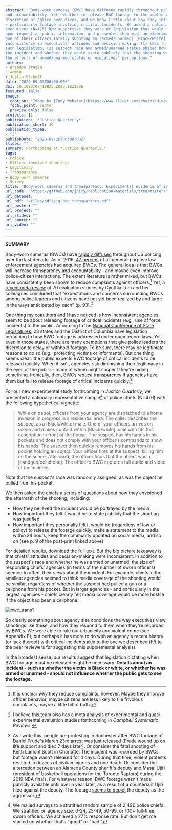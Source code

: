 ```yaml
---
abstract: "Body-worn cameras (BWC) have diffused rapidly throughout policing as a means of promoting transparency
and accountability. Yet, whether to release BWC footage to the public remains largely up to the
discretion of police executives, and we know little about how they interpret and respond to BWC footage
– particularly footage involving critical incidents. We asked a nationally representative sample of police
executives (N=476) how supportive they were of legislation that would mandate releasing BWC footage
upon request as public information, and presented them with an experimental vignette about BWC capturing
one of their offcers fatally shooting an [armed/unarmed] [Black/White] suspect. Results indicated
inconsistency in executives’ attiudes and decision-making: (1) less than one-third of executives supported
such legislation, (2) suspect race and armed/unarmed status shaped how executives felt media would cover
the incident and whether they would state publicly that the shooting was justified, and (3) agency size conditioned
the effects of armed/unarmed status on executives’ perceptions."
authors:
- Brandon Tregle
- admin
- Justin Pickett
date: "2020-09-03T06:00:00Z"
doi: 10.1080/07418825.2020.1821086
featured: false
image:
  caption: "Image by [Tony Webster](https://www.flickr.com/photos/diversey/) at [Flickr](https://flic.kr/p/2hBaNzA)"
  focal_point: center
  preview_only: false
projects: []
publication: '*Justice Quarterly*'
publication_short: JQ
publication_types:
- "2"
publishDate: "2020-07-28T00:00:00Z"
slides: ""
summary: Forthcoming at *Justice Quarterly.*
tags:
- Police
- Officer-involved shootings
- Legitimacy
- Transparency
- Body-worn cameras
- Survey
title: 'Body-worn cameras and transparency: Experimental evidence of inconsistency in police executive decision-making'
url_code: "https://github.com/jnixy/replication-materials/tree/master/tregle_et_al_JQ_InPress"
url_dataset:
url_pdf: "/files/pdfs/jq_bwc_transparency.pdf"
url_poster: ""
url_project: ""
url_slides: ""
url_source: ""
url_video: ""
---
```


***************

**SUMMARY**

Body-worn cameras (BWCs) have [rapidly diffused](https://journals.sagepub.com/doi/10.1177/1098611120917937) throughout US policing over the last decade. As of 2016, [47 percent](https://www.bjs.gov/content/pub/pdf/bwclea16.pdf) of all general-purpose law enforcement agencies had acquired BWCs. The general idea is that BWCs will increase transparency and accountability - and maybe even improve police-citizen interactions. The extant literature is rather mixed, but BWCs have consistently been shown to reduce complaints against officers.[^1] Yet, a [recent meta review](https://onlinelibrary.wiley.com/doi/abs/10.1111/1745-9133.12412) of 70 evaluation studies by Cynthia Lum and her colleagues concluded that "expectations and concerns surrounding BWCs among police leaders and citizens have not yet been realized by and large in the ways anticipated by each" (p. 93).[^2]

One thing my coauthors and I have noticed is how inconsistent agencies seem to be about releasing footage of critical incidents (e.g., use of force incidents) to the public. According to the [National Conference of State Legislatures](https://www.ncsl.org/research/civil-and-criminal-justice/body-worn-cameras-interactive-graphic.aspx#/), 23 states and the District of Columbia have legislation pertaining to how BWC footage is addressed under open record laws. Yet even in those states, there are many exemptions that give police leaders the discretion to delay or withhold footage. To be sure, there may be legitimate reasons to do so (e.g., protecting victims or informants). But one thing seems clear: the public expects BWC footage of critical incidents to be released quickly. When it isn't, agencies risk diminishing their legitimacy in the eyes of the public - many of whom might suspect they're hiding something. Ironically, then, BWCs *reduce* transparency if agencies have them but fail to release footage of critical incidents quickly.[^3] 

For our new experimental study forthcoming in *Justice Quarterly*, we presented a nationally representative sample[^4] of police chiefs (N=476) with the following hypothetical vignette:

> While on patrol, officers from your agency are dispatched to a home invasion in progress in a residential area. The caller describes the suspect as a [Black/white] male. One of your officers arrives on-scene and makes contact with a [Black/white] male who fits this description in front of the house. The suspect has his hands in his pockets and does not comply with your officer’s commands to show his hands. The suspect then quickly removes his hands from his pocket holding an object. Your officer fires at the suspect, killing him on the scene. Afterward, the officer finds that the object was a [handgun/cellphone]. The officer’s BWC captures full audio and video of the incident.

Note that the suspect's race was randomly assigned, as was the object he pulled from his pocket. 

We then asked the chiefs a series of questions about how they envisioned the aftermath of the shooting, including:

- How they believed the incident would be portrayed by the media
- How important they felt it would be to state publicly that the shooting was justified
- How important they personally felt it would be (regardless of law or policy) to release the footage quickly, make a statement to the media within 24 hours, keep the community updated on social media, and so on (see p. 9 of the post-print linked above)

For detailed results, download the full text. But the big picture takeaway is that chiefs' attitudes and decision-making were inconsistent. In addition to the suspect's race and whether he was armed or unarmed, the size of responding chiefs' agencies (in terms of the number of sworn officers) seemed to affect their views about the incident. For example, chiefs in the smallest agencies seemed to think media coverage of the shooting would be similar, regardless of whether the suspect had pulled a gun or a cellphone from his pocket. But in larger agencies - and particularly in the largest agencies - chiefs clearly felt media coverage would be more hostile if the object had been a cellphone:

![bwc_trans1](/img/jq_bwcs_media.png)

So clearly something about agency size conditions the way executives view shootings like these, and how they respond to them when they're recorded by BWCs. We were able to rule out urbanicity and violent crime (see Appendix E), but perhaps it has more to do with an agency's recent history (or lack thereof) with critical incidents akin to the one we described (h/t to the peer reviewers for suggesting this supplemental analysis). 

In the broadest sense, our results suggest that legislation dictating when BWC footage must be released might be necessary. **Details about an incident - such as whether the victim is Black or white, or whether he was armed or unarmed - should not influence whether the public gets to see the footage.** 

[^1]: It is unclear *why* they reduce complaints, however. Maybe they improve officer behavior, maybe citizens are less likely to file frivolous complaints, maybe a little bit of both.
[^2]: I believe this team also has a meta analysis of experimental and quasi-experimental evaluation studies forthcoming in *Campbell Systematic Reviews.* 
[^3]: As I write this, people are protesting in Rochester after BWC footage of Daniel Prude's March 23rd arrest was just released (Prude wound up on life support and died 7 days later). Or consider the fatal shooting of Keith Lamont Scott in Charlotte. The incident was recorded by BWCs, but footage wasn't released for 4 days. During that time, violent protests resulted in dozens of civilian injuries and one death. Or consider the altercation between an Alameda County sheriff's deputy and Masai Ujiri (president of basketball operations for the Toronto Raptors) during the 2019 NBA finals. For whatever reason, BWC footage wasn't made publicly available until over a year later, as a result of a countersuit Ujiri filed against the deputy. The footage [seems to depict](https://www.usatoday.com/story/sports/nba/raptors/2020/08/18/new-video-officer-shoves-masai-ujiri-during-altercation-nba-finals/3398114001/) the deputy as the aggressor. 
[^4]: We mailed surveys to a stratified random sample of 2,496 police chiefs. We stratified on agency size: 0-24, 25-49, 50-99, or 100+ full-time, sworn officers. We achieved a 27% response rate. But don't get me started on whether that's "good" or "bad."